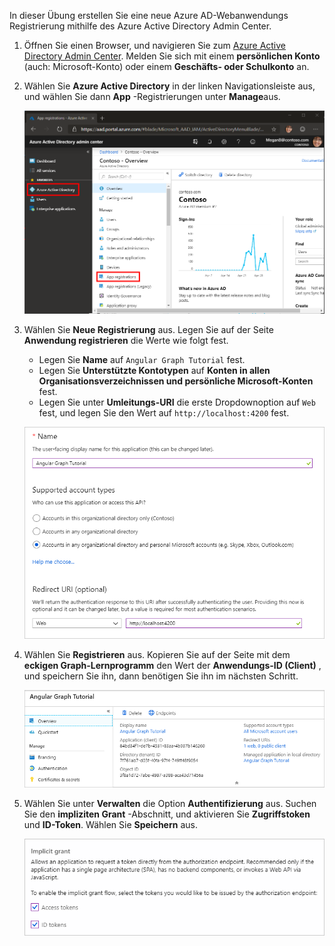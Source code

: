<!-- markdownlint-disable MD002 MD041 -->

In dieser Übung erstellen Sie eine neue Azure AD-Webanwendungs Registrierung mithilfe des Azure Active Directory Admin Center.

1. Öffnen Sie einen Browser, und navigieren Sie zum [Azure Active Directory Admin Center](https://aad.portal.azure.com). Melden Sie sich mit einem **persönlichen Konto** (auch: Microsoft-Konto) oder einem **Geschäfts- oder Schulkonto** an.

1. Wählen Sie **Azure Active Directory** in der linken Navigationsleiste aus, und wählen Sie dann **App** -Registrierungen unter **Manage**aus.

    ![Screenshot der APP-Registrierungen ](./images/aad-portal-app-registrations.png)

1. Wählen Sie **Neue Registrierung** aus. Legen Sie auf der Seite **Anwendung registrieren** die Werte wie folgt fest.

    - Legen Sie **Name** auf `Angular Graph Tutorial` fest.
    - Legen Sie **Unterstützte Kontotypen** auf **Konten in allen Organisationsverzeichnissen und persönliche Microsoft-Konten** fest.
    - Legen Sie unter **Umleitungs-URI** die erste Dropdownoption auf `Web` fest, und legen Sie den Wert auf `http://localhost:4200` fest.

    ![Screenshot der Seite "Registrieren einer Anwendung"](./images/aad-register-an-app.png)

1. Wählen Sie **Registrieren** aus. Kopieren Sie auf der Seite mit dem **eckigen Graph-Lernprogramm** den Wert der **Anwendungs-ID (Client)** , und speichern Sie ihn, dann benötigen Sie ihn im nächsten Schritt.

    ![Screenshot der Anwendungs-ID der neuen App-Registrierung](./images/aad-application-id.png)

1. Wählen Sie unter **Verwalten** die Option **Authentifizierung** aus. Suchen Sie den **impliziten Grant** -Abschnitt, und aktivieren Sie **Zugriffstoken** und **ID-Token**. Wählen Sie **Speichern** aus.

    ![Screenshot des impliziten Grant-Abschnitts](./images/aad-implicit-grant.png)
